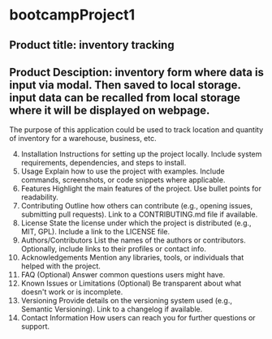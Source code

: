 # bootcampProject1
## Product title: inventory tracking
## Product Desciption: inventory form where data is input via modal. Then saved to local storage. input data can be recalled from local storage where it will be displayed on webpage. 
The purpose of this application could be used to track location and quantity of inventory for a warehouse, business, etc. 



4. Installation
Instructions for setting up the project locally.
Include system requirements, dependencies, and steps to install.
5. Usage
Explain how to use the project with examples.
Include commands, screenshots, or code snippets where applicable.
6. Features
Highlight the main features of the project.
Use bullet points for readability.
7. Contributing
Outline how others can contribute (e.g., opening issues, submitting pull requests).
Link to a CONTRIBUTING.md file if available.
8. License
State the license under which the project is distributed (e.g., MIT, GPL).
Include a link to the LICENSE file.
9. Authors/Contributors
List the names of the authors or contributors.
Optionally, include links to their profiles or contact info.
10. Acknowledgements
Mention any libraries, tools, or individuals that helped with the project.
11. FAQ (Optional)
Answer common questions users might have.
12. Known Issues or Limitations (Optional)
Be transparent about what doesn't work or is incomplete.
13. Versioning
Provide details on the versioning system used (e.g., Semantic Versioning).
Link to a changelog if available.
14. Contact Information
How users can reach you for further questions or support.
